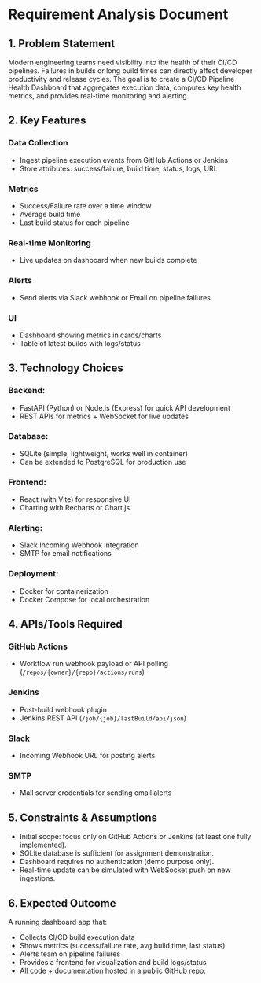 # Requirement Analysis Document

## 1. Problem Statement

Modern engineering teams need visibility into the health of their CI/CD pipelines. Failures in builds or long build times can directly affect developer productivity and release cycles. The goal is to create a CI/CD Pipeline Health Dashboard that aggregates execution data, computes key health metrics, and provides real-time monitoring and alerting.

## 2. Key Features

### Data Collection
* Ingest pipeline execution events from GitHub Actions or Jenkins
* Store attributes: success/failure, build time, status, logs, URL

### Metrics
* Success/Failure rate over a time window
* Average build time
* Last build status for each pipeline

### Real-time Monitoring
* Live updates on dashboard when new builds complete

### Alerts
* Send alerts via Slack webhook or Email on pipeline failures

### UI
* Dashboard showing metrics in cards/charts
* Table of latest builds with logs/status

## 3. Technology Choices

### Backend:
* FastAPI (Python) or Node.js (Express) for quick API development
* REST APIs for metrics + WebSocket for live updates

### Database:
* SQLite (simple, lightweight, works well in container)
* Can be extended to PostgreSQL for production use

### Frontend:
* React (with Vite) for responsive UI
* Charting with Recharts or Chart.js

### Alerting:
* Slack Incoming Webhook integration
* SMTP for email notifications

### Deployment:
* Docker for containerization
* Docker Compose for local orchestration

## 4. APIs/Tools Required

### GitHub Actions
* Workflow run webhook payload or API polling (`/repos/{owner}/{repo}/actions/runs`)

### Jenkins
* Post-build webhook plugin
* Jenkins REST API (`/job/{job}/lastBuild/api/json`)

### Slack
* Incoming Webhook URL for posting alerts

### SMTP
* Mail server credentials for sending email alerts

## 5. Constraints & Assumptions

* Initial scope: focus only on GitHub Actions or Jenkins (at least one fully implemented).
* SQLite database is sufficient for assignment demonstration.
* Dashboard requires no authentication (demo purpose only).
* Real-time update can be simulated with WebSocket push on new ingestions.

## 6. Expected Outcome

A running dashboard app that:
* Collects CI/CD build execution data
* Shows metrics (success/failure rate, avg build time, last status)
* Alerts team on pipeline failures
* Provides a frontend for visualization and build logs/status
* All code + documentation hosted in a public GitHub repo.
